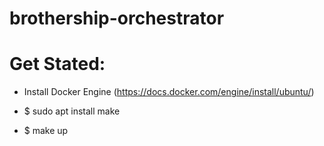 # brothership-orchestrator

# Get Stated:

 - Install Docker Engine (https://docs.docker.com/engine/install/ubuntu/)

 - $ sudo apt install make

 - $ make up
 